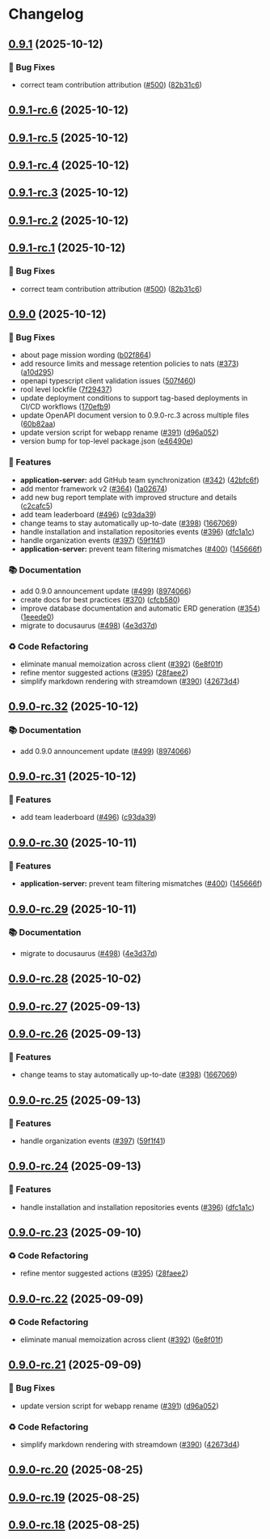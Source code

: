 # Changelog

## [0.9.1](https://github.com/ls1intum/Hephaestus/compare/v0.9.0...v0.9.1) (2025-10-12)

### 🐛 Bug Fixes

* correct team contribution attribution ([#500](https://github.com/ls1intum/Hephaestus/issues/500)) ([82b31c6](https://github.com/ls1intum/Hephaestus/commit/82b31c6437518c4000abeb96527cc35f37b45fc8))

## [0.9.1-rc.6](https://github.com/ls1intum/Hephaestus/compare/v0.9.1-rc.5...v0.9.1-rc.6) (2025-10-12)

## [0.9.1-rc.5](https://github.com/ls1intum/Hephaestus/compare/v0.9.1-rc.4...v0.9.1-rc.5) (2025-10-12)

## [0.9.1-rc.4](https://github.com/ls1intum/Hephaestus/compare/v0.9.1-rc.3...v0.9.1-rc.4) (2025-10-12)

## [0.9.1-rc.3](https://github.com/ls1intum/Hephaestus/compare/v0.9.1-rc.2...v0.9.1-rc.3) (2025-10-12)

## [0.9.1-rc.2](https://github.com/ls1intum/Hephaestus/compare/v0.9.1-rc.1...v0.9.1-rc.2) (2025-10-12)

## [0.9.1-rc.1](https://github.com/ls1intum/Hephaestus/compare/v0.9.0...v0.9.1-rc.1) (2025-10-12)

### 🐛 Bug Fixes

* correct team contribution attribution ([#500](https://github.com/ls1intum/Hephaestus/issues/500)) ([82b31c6](https://github.com/ls1intum/Hephaestus/commit/82b31c6437518c4000abeb96527cc35f37b45fc8))

## [0.9.0](https://github.com/ls1intum/Hephaestus/compare/v0.8.0...v0.9.0) (2025-10-12)

### 🐛 Bug Fixes

* about page mission wording ([b02f864](https://github.com/ls1intum/Hephaestus/commit/b02f8645400c9909bf80c07ebd468a7a1a7e8202))
* add resource limits and message retention policies to nats ([#373](https://github.com/ls1intum/Hephaestus/issues/373)) ([a10d295](https://github.com/ls1intum/Hephaestus/commit/a10d295bd82effc44c99e27fa8a3e60705615baa))
* openapi typescript client validation issues ([507f460](https://github.com/ls1intum/Hephaestus/commit/507f4601c8fd3f437d87287595e3d609c8afc1fd))
* rool level lockfile ([7f29437](https://github.com/ls1intum/Hephaestus/commit/7f29437e23b485b062b890ca721a53e0aebc5fa4))
* update deployment conditions to support tag-based deployments in CI/CD workflows ([170efb9](https://github.com/ls1intum/Hephaestus/commit/170efb93616117ca3f06221fba1668e24aac3362))
* update OpenAPI document version to 0.9.0-rc.3 across multiple files ([60b82aa](https://github.com/ls1intum/Hephaestus/commit/60b82aa8463838a4513146b6ab7e4e8ba5f304a4))
* update version script for webapp rename ([#391](https://github.com/ls1intum/Hephaestus/issues/391)) ([d96a052](https://github.com/ls1intum/Hephaestus/commit/d96a052b50d3fdf947a0b9088a61dd8183c7958a))
* version bump for top-level package.json ([e46490e](https://github.com/ls1intum/Hephaestus/commit/e46490ed86ad6c516d848377d5fcdb022843ec11))

### 🚀 Features

* **application-server:** add GitHub team synchronization ([#342](https://github.com/ls1intum/Hephaestus/issues/342)) ([42bfc6f](https://github.com/ls1intum/Hephaestus/commit/42bfc6f65acb9ca193fec0b89ca9d8ff52d53f85))
* add mentor framework v2 ([#364](https://github.com/ls1intum/Hephaestus/issues/364)) ([1a02674](https://github.com/ls1intum/Hephaestus/commit/1a02674938dac448293edefc4cd512c5c646656f))
* add new bug report template with improved structure and details ([c2cafc5](https://github.com/ls1intum/Hephaestus/commit/c2cafc546cb552f9cbb17e5123fbea4a6d557781))
* add team leaderboard ([#496](https://github.com/ls1intum/Hephaestus/issues/496)) ([c93da39](https://github.com/ls1intum/Hephaestus/commit/c93da39fcdcbdbe7d40521570f7259a985072cba))
* change teams to stay automatically up-to-date  ([#398](https://github.com/ls1intum/Hephaestus/issues/398)) ([1667069](https://github.com/ls1intum/Hephaestus/commit/1667069091d43df290f0eb40782ecee83e1387b6))
* handle installation and installation repositories events ([#396](https://github.com/ls1intum/Hephaestus/issues/396)) ([dfc1a1c](https://github.com/ls1intum/Hephaestus/commit/dfc1a1c01965d68ce7856b8a09599754d1b74ef9))
* handle organization events ([#397](https://github.com/ls1intum/Hephaestus/issues/397)) ([59f1f41](https://github.com/ls1intum/Hephaestus/commit/59f1f418d1b78d53712de6360f180cfc175e50bd))
* **application-server:** prevent team filtering mismatches  ([#400](https://github.com/ls1intum/Hephaestus/issues/400)) ([145666f](https://github.com/ls1intum/Hephaestus/commit/145666fe1ddf9337128af4e403dcf59e59aa3d81))

### 📚 Documentation

* add 0.9.0 announcement update ([#499](https://github.com/ls1intum/Hephaestus/issues/499)) ([8974066](https://github.com/ls1intum/Hephaestus/commit/8974066d0e52a22daa0cb9a62f8c6aeb947dd560))
* create docs for best practices ([#370](https://github.com/ls1intum/Hephaestus/issues/370)) ([cfcb580](https://github.com/ls1intum/Hephaestus/commit/cfcb5808c65e1ab7137760313737cc5954306f2d))
* improve database documentation and automatic ERD generation ([#354](https://github.com/ls1intum/Hephaestus/issues/354)) ([1eeede0](https://github.com/ls1intum/Hephaestus/commit/1eeede0b88a515b8648eaac4e7392503e7c353ad))
* migrate to docusaurus ([#498](https://github.com/ls1intum/Hephaestus/issues/498)) ([4e3d37d](https://github.com/ls1intum/Hephaestus/commit/4e3d37d8620573bb1671e0c09997a38503edf7b1))

### ♻️ Code Refactoring

* eliminate manual memoization across client ([#392](https://github.com/ls1intum/Hephaestus/issues/392)) ([6e8f01f](https://github.com/ls1intum/Hephaestus/commit/6e8f01f119c07a84c24137f7083844aa2e9261e3))
* refine mentor suggested actions ([#395](https://github.com/ls1intum/Hephaestus/issues/395)) ([28faee2](https://github.com/ls1intum/Hephaestus/commit/28faee28241df248deb4e39f463f4d79156b7136))
* simplify markdown rendering with streamdown ([#390](https://github.com/ls1intum/Hephaestus/issues/390)) ([42673d4](https://github.com/ls1intum/Hephaestus/commit/42673d4acba4f0eb099aeb9826d08f94ff3dd600))

## [0.9.0-rc.32](https://github.com/ls1intum/Hephaestus/compare/v0.9.0-rc.31...v0.9.0-rc.32) (2025-10-12)

### 📚 Documentation

* add 0.9.0 announcement update ([#499](https://github.com/ls1intum/Hephaestus/issues/499)) ([8974066](https://github.com/ls1intum/Hephaestus/commit/8974066d0e52a22daa0cb9a62f8c6aeb947dd560))

## [0.9.0-rc.31](https://github.com/ls1intum/Hephaestus/compare/v0.9.0-rc.30...v0.9.0-rc.31) (2025-10-12)

### 🚀 Features

* add team leaderboard ([#496](https://github.com/ls1intum/Hephaestus/issues/496)) ([c93da39](https://github.com/ls1intum/Hephaestus/commit/c93da39fcdcbdbe7d40521570f7259a985072cba))

## [0.9.0-rc.30](https://github.com/ls1intum/Hephaestus/compare/v0.9.0-rc.29...v0.9.0-rc.30) (2025-10-11)

### 🚀 Features

* **application-server:** prevent team filtering mismatches  ([#400](https://github.com/ls1intum/Hephaestus/issues/400)) ([145666f](https://github.com/ls1intum/Hephaestus/commit/145666fe1ddf9337128af4e403dcf59e59aa3d81))

## [0.9.0-rc.29](https://github.com/ls1intum/Hephaestus/compare/v0.9.0-rc.28...v0.9.0-rc.29) (2025-10-11)

### 📚 Documentation

* migrate to docusaurus ([#498](https://github.com/ls1intum/Hephaestus/issues/498)) ([4e3d37d](https://github.com/ls1intum/Hephaestus/commit/4e3d37d8620573bb1671e0c09997a38503edf7b1))

## [0.9.0-rc.28](https://github.com/ls1intum/Hephaestus/compare/v0.9.0-rc.27...v0.9.0-rc.28) (2025-10-02)

## [0.9.0-rc.27](https://github.com/ls1intum/Hephaestus/compare/v0.9.0-rc.26...v0.9.0-rc.27) (2025-09-13)

## [0.9.0-rc.26](https://github.com/ls1intum/Hephaestus/compare/v0.9.0-rc.25...v0.9.0-rc.26) (2025-09-13)

### 🚀 Features

* change teams to stay automatically up-to-date  ([#398](https://github.com/ls1intum/Hephaestus/issues/398)) ([1667069](https://github.com/ls1intum/Hephaestus/commit/1667069091d43df290f0eb40782ecee83e1387b6))

## [0.9.0-rc.25](https://github.com/ls1intum/Hephaestus/compare/v0.9.0-rc.24...v0.9.0-rc.25) (2025-09-13)

### 🚀 Features

* handle organization events ([#397](https://github.com/ls1intum/Hephaestus/issues/397)) ([59f1f41](https://github.com/ls1intum/Hephaestus/commit/59f1f418d1b78d53712de6360f180cfc175e50bd))

## [0.9.0-rc.24](https://github.com/ls1intum/Hephaestus/compare/v0.9.0-rc.23...v0.9.0-rc.24) (2025-09-13)

### 🚀 Features

* handle installation and installation repositories events ([#396](https://github.com/ls1intum/Hephaestus/issues/396)) ([dfc1a1c](https://github.com/ls1intum/Hephaestus/commit/dfc1a1c01965d68ce7856b8a09599754d1b74ef9))

## [0.9.0-rc.23](https://github.com/ls1intum/Hephaestus/compare/v0.9.0-rc.22...v0.9.0-rc.23) (2025-09-10)

### ♻️ Code Refactoring

* refine mentor suggested actions ([#395](https://github.com/ls1intum/Hephaestus/issues/395)) ([28faee2](https://github.com/ls1intum/Hephaestus/commit/28faee28241df248deb4e39f463f4d79156b7136))

## [0.9.0-rc.22](https://github.com/ls1intum/Hephaestus/compare/v0.9.0-rc.21...v0.9.0-rc.22) (2025-09-09)

### ♻️ Code Refactoring

* eliminate manual memoization across client ([#392](https://github.com/ls1intum/Hephaestus/issues/392)) ([6e8f01f](https://github.com/ls1intum/Hephaestus/commit/6e8f01f119c07a84c24137f7083844aa2e9261e3))

## [0.9.0-rc.21](https://github.com/ls1intum/Hephaestus/compare/v0.9.0-rc.20...v0.9.0-rc.21) (2025-09-09)

### 🐛 Bug Fixes

* update version script for webapp rename ([#391](https://github.com/ls1intum/Hephaestus/issues/391)) ([d96a052](https://github.com/ls1intum/Hephaestus/commit/d96a052b50d3fdf947a0b9088a61dd8183c7958a))

### ♻️ Code Refactoring

* simplify markdown rendering with streamdown ([#390](https://github.com/ls1intum/Hephaestus/issues/390)) ([42673d4](https://github.com/ls1intum/Hephaestus/commit/42673d4acba4f0eb099aeb9826d08f94ff3dd600))

## [0.9.0-rc.20](https://github.com/ls1intum/Hephaestus/compare/v0.9.0-rc.19...v0.9.0-rc.20) (2025-08-25)

## [0.9.0-rc.19](https://github.com/ls1intum/Hephaestus/compare/v0.9.0-rc.18...v0.9.0-rc.19) (2025-08-25)

## [0.9.0-rc.18](https://github.com/ls1intum/Hephaestus/compare/v0.9.0-rc.17...v0.9.0-rc.18) (2025-08-25)
